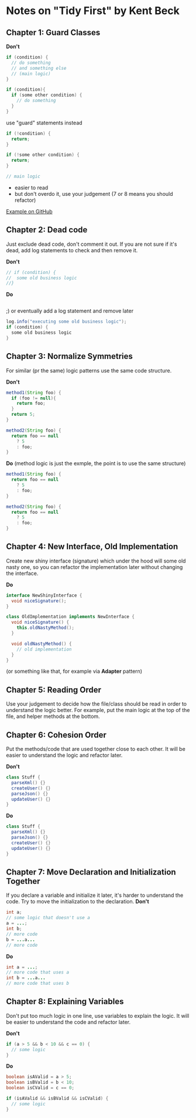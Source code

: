 # Notes on "Tidy First" by Kent Beck

## Chapter 1: Guard Classes

**Don't**
```java
if (condition) {
  // do something
  // and something else
  // (main logic)
}
```
```java
if (condition){
  if (some other condition) {
    // do something
  }
}
```

use "guard" statements instead
```java
if (!condition) {
  return;
}

if (!some other condition) {
  return;
}

// main logic
```

* easier to read
* but don't overdo it, use your judgement (7 or 8 means you should refactor)

[Example on GitHub](https://github.com/Bogdanp/dramatiq/pull/470/files)

## Chapter 2: Dead code

Just exclude dead code, don't comment it out. If you are not sure if it's dead, add log statements to check and then remove it.

**Don't**
```java
// if (condition) {
//  some old business logic 
//}
```
**Do**
```java
```
;)
or eventually add a log statement and remove later
```java
log.info("executing some old business logic");
if (condition) {
  some old business logic
}
```

## Chapter 3: Normalize Symmetries

For similar (pr the same) logic patterns use the same code structure.

**Don't**
```java
method1(String foo) {
  if (foo != null){
    return foo;
  }
  return 5;
}

method2(String foo) {
  return foo == null 
    ? 5 
    : foo;
}
```

**Do** (method logic is just the exmple, the point is to use the same structure)
```java
method1(String foo) {
  return foo == null 
    ? 5 
    : foo;
}

method2(String foo) {
  return foo == null 
    ? 5 
    : foo;
}
```
## Chapter 4: New Interface, Old Implementation
Create new shiny interface (signature) which under the hood will some old nasty one, so you can refactor the implementation later without changing the interface.

**Do**
```java
interface NewShinyInterface {
  void niceSignature();
}

class OldImplementation implements NewInterface {
  void niceSignature() {
    this.oldNastyMethod();
  }

  void oldNastyMethod() {
    // old implementation
  }
}
```
(or something like that, for example via **Adapter** pattern)

## Chapter 5: Reading Order
Use your judgement to decide how the file/class should be read in order to understand the logic better. For example, put the main logic at the top of the file, and helper methods at the bottom.

## Chapter 6: Cohesion Order
Put the methods/code that are used together close to each other. It will be easier to understand the logic and refactor later.

**Don't**
```java
class Stuff {
  parseXml() {}
  createUser() {}
  parseJson() {}
  updateUser() {}
}
```

**Do**
```java
class Stuff {
  parseXml() {}
  parseJson() {}
  createUser() {}
  updateUser() {}
}
```

## Chapter 7: Move Declaration and Initialization Together
If you declare a variable and initialize it later, it's harder to understand the code. Try to move the initialization to the declaration.
**Don't**
```java
int a;
// some logic that doesn't use a
a = ...;
int b;
// more code
b = ...a...
// more code
```
**Do**
```java
int a = ...;
// more code that uses a
int b = ...a...
// more code that uses b
```

## Chapter 8: Explaining Variables
Don't put too much logic in one line, use variables to explain the logic. It will be easier to understand the code and refactor later.

**Don't**
```java
if (a > 5 && b < 10 && c == 0) {
  // some logic
}
```

**Do**
```java
boolean isAValid = a > 5;
boolean isBValid = b < 10;
boolean isCValid = c == 0;

if (isAValid && isBValid && isCValid) {
  // some logic
}
```